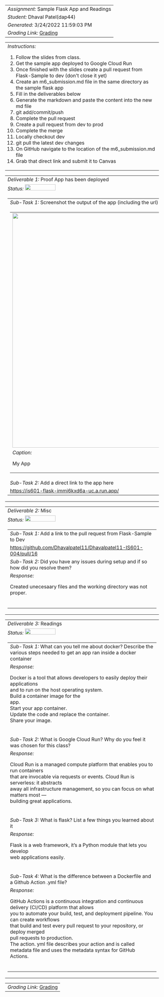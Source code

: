 <table><tr><td> <em>Assignment: </em> Sample Flask App and Readings</td></tr>
<tr><td> <em>Student: </em> Dhaval Patel(dap44)</td></tr>
<tr><td> <em>Generated: </em> 3/24/2022 11:59:03 PM</td></tr>
<tr><td> <em>Grading Link: </em> <a rel="noreferrer noopener" href="https://learn.ethereallab.app/homework/IS601-004-S22/sample-flask-app-and-readings/grade/dap44" target="_blank">Grading</a></td></tr></table>
<table><tr><td> <em>Instructions: </em> <ol>
<li>Follow the slides from class.</li>
<li>Get the sample app deployed to Google Cloud Run</li>
<li>Once finished with the slides create a pull request from Flask-Sample to dev (don&#39;t close it yet)</li>
<li>Create an m6_submission.md file in the same directory as the sample flask app</li>
<li>Fill in the deliverables below</li>
<li>Generate the markdown and paste the content into the new md file</li>
<li>git add/commit/push</li>
<li>Complete the pull request</li>
<li>Create a pull request from dev to prod</li>
<li>Complete the merge</li>
<li>Locally checkout dev</li>
<li>git pull the latest dev changes</li>
<li>On GitHub navigate to the location of the m6_submission.md file</li>
<li>Grab that direct link and submit it to Canvas</li>
</ol>
</td></tr></table>
<table><tr><td> <em>Deliverable 1: </em> Proof App has been deployed </td></tr><tr><td><em>Status: </em> <img width="100" height="20" src="https://via.placeholder.com/400x120/009955/fff?text=Complete"></td></tr>
<tr><td><table><tr><td> <em>Sub-Task 1: </em> Screenshot the output of the app (including the url) showing it's running from Google</td></tr>
<tr><td><table><tr><td><img width="768px" src="https://user-images.githubusercontent.com/98123361/160050431-8be24097-4804-4d50-866d-1225e3417002.JPG"/></td></tr>
<tr><td> <em>Caption:</em> <p>My App<br></p>
</td></tr>
</table></td></tr>
<tr><td> <em>Sub-Task 2: </em> Add a direct link to the app here</td></tr>
<tr><td> <a rel="noreferrer noopener" target="_blank" href="https://is601-flask-immi6kxd6a-uc.a.run.app/">https://is601-flask-immi6kxd6a-uc.a.run.app/</a> </td></tr>
</table></td></tr>
<table><tr><td> <em>Deliverable 2: </em> Misc </td></tr><tr><td><em>Status: </em> <img width="100" height="20" src="https://via.placeholder.com/400x120/009955/fff?text=Complete"></td></tr>
<tr><td><table><tr><td> <em>Sub-Task 1: </em> Add a link to the pull request from Flask-Sample to Dev</td></tr>
<tr><td> <a rel="noreferrer noopener" target="_blank" href="https://github.com/Dhavalpatel11/Dhavalpatel11-IS601-004/pull/16">https://github.com/Dhavalpatel11/Dhavalpatel11-IS601-004/pull/16</a> </td></tr>
<tr><td> <em>Sub-Task 2: </em> Did you have any issues during setup and if so how did you resolve them?</td></tr>
<tr><td> <em>Response:</em> <p>Created unecesaary files and the working directory was not proper.<br></p><br></td></tr>
</table></td></tr>
<table><tr><td> <em>Deliverable 3: </em> Readings </td></tr><tr><td><em>Status: </em> <img width="100" height="20" src="https://via.placeholder.com/400x120/009955/fff?text=Complete"></td></tr>
<tr><td><table><tr><td> <em>Sub-Task 1: </em> What can you tell me about docker? Describe the various steps needed to get an app ran inside a docker container</td></tr>
<tr><td> <em>Response:</em> <p> Docker is a tool that allows developers to easily deploy their applications<br>and to run on the host operating system.<br>Build a container image for the<br>app.<br>Start your app container.<br>Update the code and replace the container.<br>Share your image.<br></p><br></td></tr>
<tr><td> <em>Sub-Task 2: </em> What is Google Cloud Run? Why do you feel it was chosen for this class?</td></tr>
<tr><td> <em>Response:</em> <p>Cloud Run is a managed compute platform that enables you to run containers<br>that are invocable via requests or events. Cloud Run is serverless: it abstracts<br>away all infrastructure management, so you can focus on what matters most —<br>building great applications.<br></p><br></td></tr>
<tr><td> <em>Sub-Task 3: </em> What is flask? List a few things you learned about it</td></tr>
<tr><td> <em>Response:</em> <p>Flask is a web framework, it’s a Python module that lets you develop<br>web applications easily.<br></p><br></td></tr>
<tr><td> <em>Sub-Task 4: </em> What is the difference between a Dockerfile and a Github Action .yml file?</td></tr>
<tr><td> <em>Response:</em> <p>GitHub Actions is a continuous integration and continuous delivery (CI/CD) platform that allows<br>you to automate your build, test, and deployment pipeline. You can create workflows<br>that build and test every pull request to your repository, or deploy merged<br>pull requests to production.<br>The action. yml file describes your action and is called<br>metadata file and uses the metadata syntax for GitHub Actions.<br></p><br></td></tr>
</table></td></tr>
<table><tr><td><em>Grading Link: </em><a rel="noreferrer noopener" href="https://learn.ethereallab.app/homework/IS601-004-S22/sample-flask-app-and-readings/grade/dap44" target="_blank">Grading</a></td></tr></table>